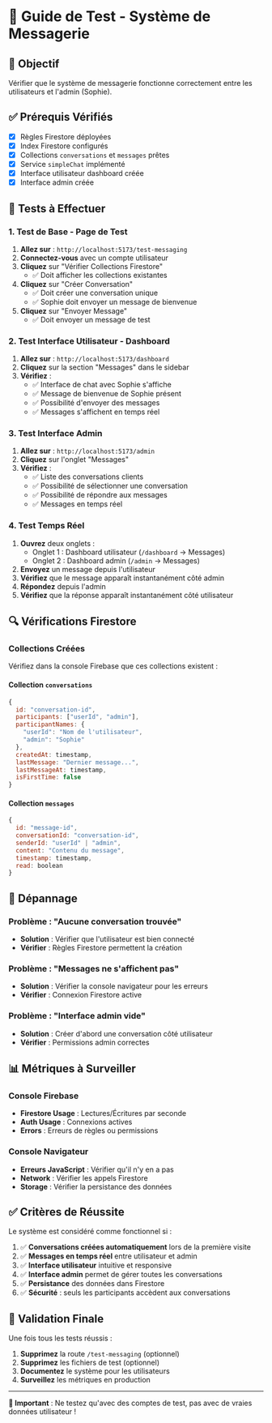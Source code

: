 # 🧪 Guide de Test - Système de Messagerie

## 🎯 Objectif
Vérifier que le système de messagerie fonctionne correctement entre les utilisateurs et l'admin (Sophie).

## ✅ Prérequis Vérifiés
- [x] Règles Firestore déployées
- [x] Index Firestore configurés
- [x] Collections `conversations` et `messages` prêtes
- [x] Service `simpleChat` implémenté
- [x] Interface utilisateur dashboard créée
- [x] Interface admin créée

## 🚀 Tests à Effectuer

### 1. Test de Base - Page de Test
1. **Allez sur** : `http://localhost:5173/test-messaging`
2. **Connectez-vous** avec un compte utilisateur
3. **Cliquez** sur "Vérifier Collections Firestore"
   - ✅ Doit afficher les collections existantes
4. **Cliquez** sur "Créer Conversation"
   - ✅ Doit créer une conversation unique
   - ✅ Sophie doit envoyer un message de bienvenue
5. **Cliquez** sur "Envoyer Message"
   - ✅ Doit envoyer un message de test

### 2. Test Interface Utilisateur - Dashboard
1. **Allez sur** : `http://localhost:5173/dashboard`
2. **Cliquez** sur la section "Messages" dans le sidebar
3. **Vérifiez** :
   - ✅ Interface de chat avec Sophie s'affiche
   - ✅ Message de bienvenue de Sophie présent
   - ✅ Possibilité d'envoyer des messages
   - ✅ Messages s'affichent en temps réel

### 3. Test Interface Admin
1. **Allez sur** : `http://localhost:5173/admin`
2. **Cliquez** sur l'onglet "Messages"
3. **Vérifiez** :
   - ✅ Liste des conversations clients
   - ✅ Possibilité de sélectionner une conversation
   - ✅ Possibilité de répondre aux messages
   - ✅ Messages en temps réel

### 4. Test Temps Réel
1. **Ouvrez** deux onglets :
   - Onglet 1 : Dashboard utilisateur (`/dashboard` → Messages)
   - Onglet 2 : Dashboard admin (`/admin` → Messages)
2. **Envoyez** un message depuis l'utilisateur
3. **Vérifiez** que le message apparaît instantanément côté admin
4. **Répondez** depuis l'admin
5. **Vérifiez** que la réponse apparaît instantanément côté utilisateur

## 🔍 Vérifications Firestore

### Collections Créées
Vérifiez dans la console Firebase que ces collections existent :

#### Collection `conversations`
```javascript
{
  id: "conversation-id",
  participants: ["userId", "admin"],
  participantNames: {
    "userId": "Nom de l'utilisateur",
    "admin": "Sophie"
  },
  createdAt: timestamp,
  lastMessage: "Dernier message...",
  lastMessageAt: timestamp,
  isFirstTime: false
}
```

#### Collection `messages`
```javascript
{
  id: "message-id",
  conversationId: "conversation-id",
  senderId: "userId" | "admin",
  content: "Contenu du message",
  timestamp: timestamp,
  read: boolean
}
```

## 🐛 Dépannage

### Problème : "Aucune conversation trouvée"
- **Solution** : Vérifier que l'utilisateur est bien connecté
- **Vérifier** : Règles Firestore permettent la création

### Problème : "Messages ne s'affichent pas"
- **Solution** : Vérifier la console navigateur pour les erreurs
- **Vérifier** : Connexion Firestore active

### Problème : "Interface admin vide"
- **Solution** : Créer d'abord une conversation côté utilisateur
- **Vérifier** : Permissions admin correctes

## 📊 Métriques à Surveiller

### Console Firebase
- **Firestore Usage** : Lectures/Écritures par seconde
- **Auth Usage** : Connexions actives
- **Errors** : Erreurs de règles ou permissions

### Console Navigateur
- **Erreurs JavaScript** : Vérifier qu'il n'y en a pas
- **Network** : Vérifier les appels Firestore
- **Storage** : Vérifier la persistance des données

## ✅ Critères de Réussite

Le système est considéré comme fonctionnel si :

1. ✅ **Conversations créées automatiquement** lors de la première visite
2. ✅ **Messages en temps réel** entre utilisateur et admin
3. ✅ **Interface utilisateur** intuitive et responsive
4. ✅ **Interface admin** permet de gérer toutes les conversations
5. ✅ **Persistance** des données dans Firestore
6. ✅ **Sécurité** : seuls les participants accèdent aux conversations

## 🎉 Validation Finale

Une fois tous les tests réussis :
1. **Supprimez** la route `/test-messaging` (optionnel)
2. **Supprimez** les fichiers de test (optionnel)
3. **Documentez** le système pour les utilisateurs
4. **Surveillez** les métriques en production

---

**🚨 Important** : Ne testez qu'avec des comptes de test, pas avec de vraies données utilisateur !
